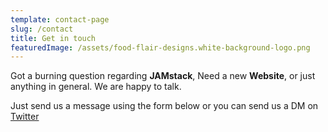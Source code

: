 ```yaml
---
template: contact-page
slug: /contact
title: Get in touch
featuredImage: /assets/food-flair-designs.white-background-logo.png
---
```

Got a burning question regarding **JAMstack**, Need a new **Website**, or just anything in general. We are happy to talk.

Just send us a message using the form below or you can send us a DM on [Twitter](https://twitter.com/stackrole)